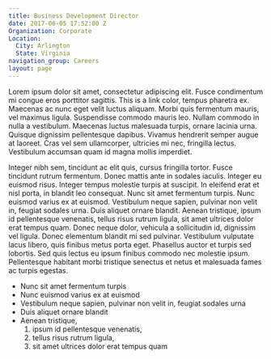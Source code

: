 ```yaml
---
title: Business Development Director
date: 2017-06-05 17:52:00 Z
Organization: Corporate
Location:
  City: Arlington
  State: Virginia
navigation_group: Careers
layout: page
---
```


Lorem ipsum dolor sit amet, consectetur adipiscing elit. Fusce condimentum mi congue eros porttitor sagittis. This is a link color, tempus pharetra ex. Maecenas ac nunc eget velit luctus aliquam. Morbi quis fermentum mauris, vel maximus ligula. Suspendisse commodo mauris leo. Nullam commodo in nulla a vestibulum. Maecenas luctus malesuada turpis, ornare lacinia urna. Quisque dignissim pellentesque dapibus. Vivamus hendrerit semper augue at laoreet. Cras vel sem ullamcorper, ultricies mi nec, fringilla lectus. Vestibulum accumsan quam id magna mollis imperdiet.

Integer nibh sem, tincidunt ac elit quis, cursus fringilla tortor. Fusce tincidunt rutrum fermentum. Donec mattis ante in sodales iaculis. Integer eu euismod risus. Integer tempus molestie turpis at suscipit. In eleifend erat et nisl porta, in blandit leo consequat. Nunc sit amet fermentum turpis.   Nunc euismod varius ex at euismod. Vestibulum neque sapien, pulvinar non velit in, feugiat sodales urna. Duis aliquet ornare blandit. Aenean tristique, ipsum id pellentesque venenatis, tellus risus rutrum ligula, sit amet ultrices dolor erat tempus quam. Donec neque dolor, vehicula a sollicitudin id, dignissim vel ligula. Donec elementum blandit mi sed pulvinar. Vestibulum vulputate lacus libero, quis finibus metus porta eget. Phasellus auctor et turpis sed lobortis. Sed quis lectus eu ipsum finibus commodo nec molestie ipsum. Pellentesque habitant morbi tristique senectus et netus et malesuada fames ac turpis egestas.

* Nunc sit amet fermentum turpis
* Nunc euismod varius ex at euismod
* Vestibulum neque sapien, pulvinar non velit in, feugiat sodales urna
* Duis aliquet ornare blandit
* Aenean tristique,
  1. ipsum id pellentesque venenatis, 
  2. tellus risus rutrum ligula, 
  3. sit amet ultrices dolor erat tempus quam